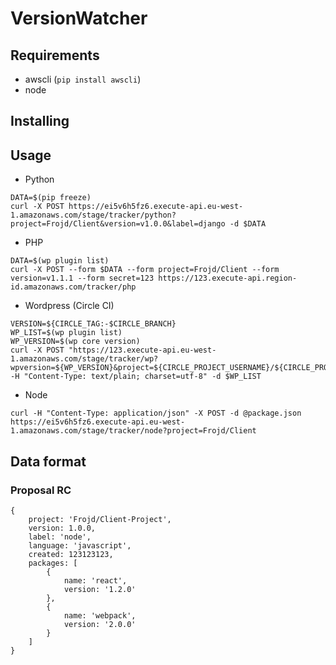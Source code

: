# VersionWatcher

## Requirements

- awscli (`pip install awscli`)
- node


## Installing

## Usage

- Python

```
DATA=$(pip freeze)
curl -X POST https://ei5v6h5fz6.execute-api.eu-west-1.amazonaws.com/stage/tracker/python?project=Frojd/Client&version=v1.0.0&label=django -d $DATA
```

- PHP

```
DATA=$(wp plugin list)
curl -X POST --form $DATA --form project=Frojd/Client --form version=v1.1.1 --form secret=123 https://123.execute-api.region-id.amazonaws.com/tracker/php
```

- Wordpress (Circle CI)

```
VERSION=${CIRCLE_TAG:-$CIRCLE_BRANCH}
WP_LIST=$(wp plugin list)
WP_VERSION=$(wp core version)
curl -X POST "https://123.execute-api.eu-west-1.amazonaws.com/stage/tracker/wp?wpversion=${WP_VERSION}&project=${CIRCLE_PROJECT_USERNAME}/${CIRCLE_PROJECT_REPONAME}&release=${VERSION}" -H "Content-Type: text/plain; charset=utf-8" -d $WP_LIST
```

- Node

```
curl -H "Content-Type: application/json" -X POST -d @package.json https://ei5v6h5fz6.execute-api.eu-west-1.amazonaws.com/stage/tracker/node?project=Frojd/Client
```

## Data format

### Proposal RC

```
{
    project: 'Frojd/Client-Project',
    version: 1.0.0,
    label: 'node',
    language: 'javascript',
    created: 123123123,
    packages: [
        {
            name: 'react',
            version: '1.2.0'
        },
        {
            name: 'webpack',
            version: '2.0.0'
        }
    ]
}
```
